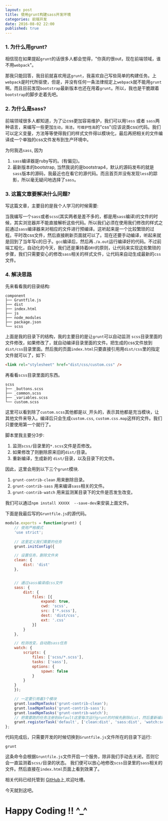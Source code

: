 ```yaml
---
layout: post
title: 使用grunt构建sass开发环境
categories: 前端开发
date: 2016-08-02 22:00
published: true
---
```



### 1. 为什么用grunt?

相信现在如果提起`grunt`的话很多人都会觉得，"你真的很out，现在前端领域，谁不用`webpack`"。

那我只能回答，我目前就喜欢用这`grunt`，我喜欢自己写些简单的构建任务。上`webpack`是时代所驱使，但是，并没有任何一条法律规定上`webpack`就不能用`grunt`啊。而且目前发现`bootstrap`最新版本也还在用着`grunt`。所以，我也是干脆跟着`bootstrap`的脚步走着先吧。

### 2. 为什么是sass?

前端领域很多人都知道，为了让css更加容易维护，我们可以用`less` 或者 `sass`两种语言，来编写一些更加`生动`，`简洁`，`可维护性高`的"css"(应该说类css)代码。我们可以定义变量，方法等等使得我们的样式文件得以模块化，最后再把相关的文件编译成一个单独的css文件发布到生产环境中。

为何我选`sass`, 因为

1. `sass`编译器是ruby写的。(有偏见)。
2. 最新版本的bootstrap, 当然我说的是bootstrap4，默认的源码发布的就是`sass`版本的源码，我最近也在看它的源代码。而且首页并没有发现`less`的踪影，所以毫无疑问地选择了`sass`。

### 3. 这篇文章要解决什么问题?
写这篇文章，主要目的是我个人学习的时候需要:

当我编写一个`sass`或者`scss`(其实两者是差不多的，都是用`sass`编译)的文件的时候，其实浏览器并不能直接解析这些代码。所以我们必须在使用我们修改的样式之前通过`sass`编译器来对相应的文件进行预编译。这听起来是一个比较繁琐的过程。平时改css文件，然后直接刷新页面就可以了。现在还要手动编译，听起来就是回到了当年写c的日子。`gcc`编译后，然后再`./a.out`运行编译好的代码。不过前端工程化，自动化的今天，我们还是秉持着`DRY`的原则，让代码来实现这些繁琐的步骤，我们只需要安心的修改`sass`相关的样式文件，让代码来自动生成最新的`css`文件。



### 4. 解决思路
先来看看我的目录结构:


``` unix
component
├── Gruntfile.js
├── dist
├── index.html
├── js
├── node_modules
├── package.json
└── scss
```

上面是我的目录下的结构，我的主要目的是让`grunt`可以自动监测 `scss`目录里面的文件修改，如果修改了，就自动编译目录里面的文件。把生成的css文件放到`dist/css`目录里面。然后我的页面`index.html`只要直接引用用`dist/css`里的指定文件就可以了，如下:

``` html
<link rel="stylesheet" href="dist/css/custom.css" />
```

再看看`scss`目录里面的东西。

``` unix
scss
├── _buttons.scss
├── _common.scss
├── _variables.scss
└── custom.scss
```

这里可以看到除了`custom.scss`其他都是以`_`开头的，表示其他都是充当模块，让其他文件来导入。编译后只会生成`custom.css`, `custom.css.map`这样的文件。我们只要使用第一个就行了。


脚本里我主要分3步:

1. 监测`scss/`目录里的`*.scss`文件是否修改。
2. 如果修改了则删除原来旧的`dist/`目录。
3. 重新编译，生成新的 `dist/`目录，以及目录下的文件。

因此，这里会用到以下三个`grunt`模块.

1. `grunt-contrib-clean` 用来删除目录。
2. `grunt-contrib-sass` 用来编译`sass`相关的文件。
3. `grunt-contrib-watch` 用来监测某目录下的文件是否发生改变。

我们可以通过`npm install XXXXX  --save-dev`来安装上面文件。

下面是我最后写的`Gruntfile.js`的源代码。


``` javascript
module.exports = function(grunt) {
    // 使用严格模式
    'use strict';
	
	// 这里定义我们需要的任务
	grunt.initConfig({

	// 设置任务，删除文件夹
	clean: {
	    dist: 'dist'
	},


	// 通过sass编译成css文件
	sass: {
	    dist: {
			files: [{
				expand: true,
				cwd: 'scss',
				src: ['*.scss'],
				dest: 'dist/css',
				ext: '.css'
			}]
	    }
	},

	// 检测改变，自动跑sass任务
	watch: {
	    scripts: {
			files: ['scss/*.scss'],
			tasks: ['sass'],
			options: {
				spawn: false
			}
	    }
	}
    });

	// 一定要引用着3个模块
    grunt.loadNpmTasks('grunt-contrib-clean');
    grunt.loadNpmTasks('grunt-contrib-sass');
    grunt.loadNpmTasks('grunt-contrib-watch');
    // 把需要跑的任务注册到default这里每次运行grunt的时候先删除dist，然后重新编译，最后监测文件夹的情况。
    grunt.registerTask('default', ['clean:dist', 'sass:dist', 'watch:scripts']);
};

```

代码完成后，只需要开发的时候切换到`Gruntfile.js`文件所在的目录下运行:

```
grunt
```

这条命令会根据`Gruntfile.js`文件开启一个服务，除非我们手动去关闭，否则它会一直监测着`scss/`目录的状态。
我们便可以放心地修改`scss`目录里的`sass`相关的文件。然后直接在`index.html`页面上看到效果了。

相关代码已经托管到 [GitHub](https://github.com/lanzhiheng/Monkey/tree/master/component)上,欢迎吐槽。

今天就到这吧。

# Happy Coding !! ^_^
